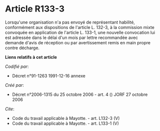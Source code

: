 # Article R133-3

Lorsqu'une organisation n'a pas envoyé de représentant habilité, conformément aux dispositions de l'article L. 132-3, à la
commission mixte convoquée en application de l'article L. 133-1, une nouvelle convocation lui est adressée dans le délai d'un
mois par lettre recommandée avec demande d'avis de réception ou par avertissement remis en main propre contre décharge.

**Liens relatifs à cet article**

_Codifié par_:

  - Décret n°91-1263 1991-12-16 annexe

_Créé par_:

  - Décret n°2006-1315 du 25 octobre 2006 - art. 4 () JORF 27 octobre 2006

_Cite_:

  - Code du travail applicable à Mayotte. - art. L132-3 (V)
  - Code du travail applicable à Mayotte. - art. L133-1 (V)
